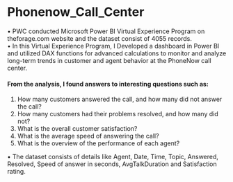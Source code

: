 # Phonenow_Call_Center
• PWC conducted Microsoft Power BI Virtual Experience Program on theforage.com website and the dataset consist of 4055 records.     
• In this Virtual Experience Program, I Developed a dashboard in Power BI and utilized DAX functions for advanced calculations to monitor and analyze long-term trends in customer and agent behavior at the PhoneNow call center. 

#### From the analysis, I found answers to interesting questions such as:

1. How many customers answered the call, and how many did not answer the call?
2. How many customers had their problems resolved, and how many did not?
3. What is the overall customer satisfaction?
4. What is the average speed of answering the call?
5. What is the overview of the performance of each agent?

• The dataset consists of details like Agent, Date, Time, Topic, Answered, Resolved, Speed of answer in seconds, AvgTalkDuration and Satisfaction rating.
